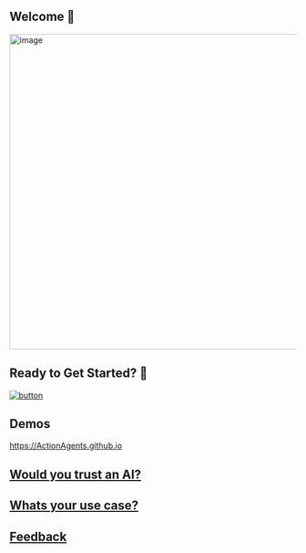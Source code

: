 ## Welcome 👋

<img width="553" alt="image" src="https://github.com/ActionAgents/.github/assets" href="https://github.com/orgs/ActionAgents/invitation">

## Ready to Get Started? 👋

[![button](https://dabuttonfactory.com/button.png?t=ClickMe&f=Roboto-Bold&ts=26&tc=fff&tshs=1&tshc=000&hp=45&vp=20&c=11&bgt=unicolored&bgc=15d798)](https://github.com/ActionAgents/intro/issues/new?template=intro.yml)


## Demos
https://ActionAgents.github.io


## [Would you trust an AI?](https://github.com/orgs/ActionAgents/discussions/1)

## [Whats your use case?](https://github.com/orgs/ActionAgents/discussions/2)

## [Feedback](https://github.com/orgs/ActionAgents/discussions/3)
